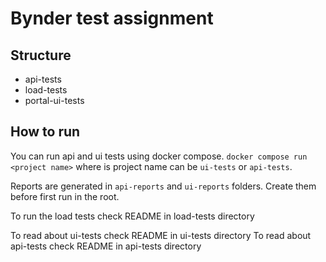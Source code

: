 # Bynder test assignment

## Structure

- api-tests
- load-tests
- portal-ui-tests

## How to run

You can run api and ui tests using docker compose.
`docker compose run <project name>` where is project name can be `ui-tests` or `api-tests`.

Reports are generated in `api-reports` and `ui-reports` folders. Create them before first run in the root.

To run the load tests check README in load-tests directory

To read about ui-tests check README in ui-tests directory
To read about api-tests check README in api-tests directory
